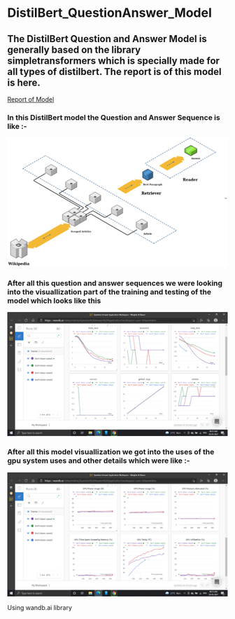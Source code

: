 <h1>DistilBert_QuestionAnswer_Model</h1>

<h2>The DistilBert Question and Answer Model is generally based on the library simpletransformers which is specially made for all types of distilbert.
The report is of this model is here.</h2>

<a href="https://github.com/RishavMishraRM/DistilBert_QuestionAnswer_Model/blob/main/Report.pdf">Report of Model </a>

<h3>In this DistilBert model the Question and Answer Sequence is like :- </h3>
  <img src="Images/DistilBert_Question&Answer_Model.png">
  
  
<h3>After all this question and answer sequences we were looking into the visuallization part of the training and testing of the model which looks like this</h3>
  <img src="Images/Chart_Details.png">


<h3>After all this model visuallization we got into the uses of the gpu system uses and other details which were like :- </h3>
  <img src="Images/System_Details.png">

Using wandb.ai library
